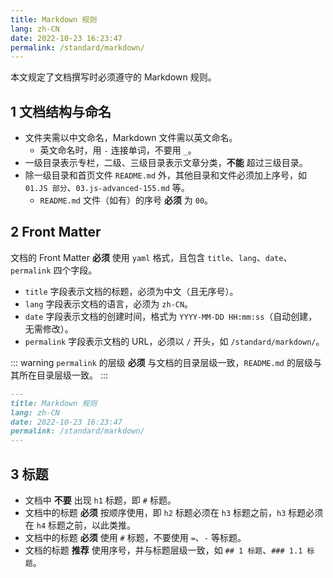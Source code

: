 ```yaml
---
title: Markdown 规则
lang: zh-CN
date: 2022-10-23 16:23:47
permalink: /standard/markdown/
---
```


本文规定了文档撰写时必须遵守的 Markdown 规则。

## 1 文档结构与命名

- 文件夹需以中文命名，Markdown 文件需以英文命名。
  - 英文命名时，用 `-` 连接单词，不要用 `_`。
- 一级目录表示专栏，二级、三级目录表示文章分类，**不能** 超过三级目录。
- 除一级目录和首页文件 `README.md` 外，其他目录和文件必须加上序号，如 `01.JS 部分`、`03.js-advanced-155.md` 等。
  - `README.md` 文件（如有）的序号 **必须** 为 `00`。

## 2 Front Matter

文档的 Front Matter **必须** 使用 `yaml` 格式，且包含 `title`、`lang`、`date`、`permalink` 四个字段。
- `title` 字段表示文档的标题，必须为中文（且无序号）。
- `lang` 字段表示文档的语言，必须为 `zh-CN`。
- `date` 字段表示文档的创建时间，格式为 `YYYY-MM-DD HH:mm:ss`（自动创建，无需修改）。
- `permalink` 字段表示文档的 URL，必须以 `/` 开头，如 `/standard/markdown/`。

::: warning
`permalink` 的层级 **必须** 与文档的目录层级一致，`README.md` 的层级与其所在目录层级一致。
:::

```markdown
---
title: Markdown 规则
lang: zh-CN
date: 2022-10-23 16:23:47
permalink: /standard/markdown/
---
```

## 3 标题

- 文档中 **不要** 出现 `h1` 标题，即 `#` 标题。
- 文档中的标题 **必须** 按顺序使用，即 `h2` 标题必须在 `h3` 标题之前，`h3` 标题必须在 `h4` 标题之前，以此类推。
- 文档中的标题 **必须** 使用 `#` 标题，不要使用 `=`、`-` 等标题。
- 文档的标题 **推荐** 使用序号，并与标题层级一致，如 `## 1 标题`、`### 1.1 标题`。